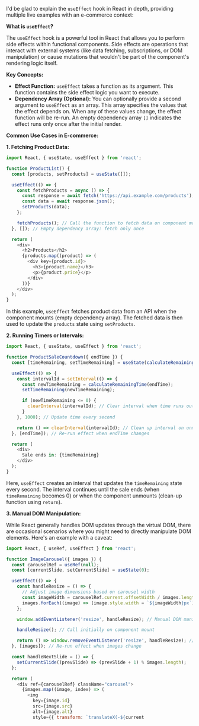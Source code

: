 I'd be glad to explain the `useEffect` hook in React in depth, providing multiple live examples with an e-commerce context:

**What is `useEffect`?**

The `useEffect` hook is a powerful tool in React that allows you to perform side effects within functional components. Side effects are operations that interact with external systems (like data fetching, subscriptions, or DOM manipulation) or cause mutations that wouldn't be part of the component's rendering logic itself.

**Key Concepts:**

- **Effect Function:** `useEffect` takes a function as its argument. This function contains the side effect logic you want to execute.
- **Dependency Array (Optional):** You can optionally provide a second argument to `useEffect` as an array. This array specifies the values that the effect depends on. When any of these values change, the effect function will be re-run. An empty dependency array `[]` indicates the effect runs only once after the initial render.

**Common Use Cases in E-commerce:**

**1. Fetching Product Data:**

```javascript
import React, { useState, useEffect } from 'react';

function ProductList() {
  const [products, setProducts] = useState([]);

  useEffect(() => {
    const fetchProducts = async () => {
      const response = await fetch('https://api.example.com/products');
      const data = await response.json();
      setProducts(data);
    };

    fetchProducts(); // Call the function to fetch data on component mount
  }, []); // Empty dependency array: fetch only once

  return (
    <div>
      <h2>Products</h2>
      {products.map((product) => (
        <div key={product.id}>
          <h3>{product.name}</h3>
          <p>{product.price}</p>
        </div>
      ))}
    </div>
  );
}
```

In this example, `useEffect` fetches product data from an API when the component mounts (empty dependency array). The fetched data is then used to update the `products` state using `setProducts`.

**2. Running Timers or Intervals:**

```javascript
import React, { useState, useEffect } from 'react';

function ProductSaleCountdown({ endTime }) {
  const [timeRemaining, setTimeRemaining] = useState(calculateRemainingTime(endTime));

  useEffect(() => {
    const intervalId = setInterval(() => {
      const newTimeRemaining = calculateRemainingTime(endTime);
      setTimeRemaining(newTimeRemaining);

      if (newTimeRemaining <= 0) {
        clearInterval(intervalId); // Clear interval when time runs out
      }
    }, 1000); // Update time every second

    return () => clearInterval(intervalId); // Clean up interval on unmount
  }, [endTime]); // Re-run effect when endTime changes

  return (
    <div>
      Sale ends in: {timeRemaining}
    </div>
  );
}
```

Here, `useEffect` creates an interval that updates the `timeRemaining` state every second. The interval continues until the sale ends (when `timeRemaining` becomes 0) or when the component unmounts (clean-up function using `return`).

**3. Manual DOM Manipulation:**

While React generally handles DOM updates through the virtual DOM, there are occasional scenarios where you might need to directly manipulate DOM elements. Here's an example with a caveat:

```javascript
import React, { useRef, useEffect } from 'react';

function ImageCarousel({ images }) {
  const carouselRef = useRef(null);
  const [currentSlide, setCurrentSlide] = useState(0);

  useEffect(() => {
    const handleResize = () => {
      // Adjust image dimensions based on carousel width
      const imageWidth = carouselRef.current.offsetWidth / images.length;
      images.forEach((image) => (image.style.width = `${imageWidth}px`));
    };

    window.addEventListener('resize', handleResize); // Manual DOM manipulation

    handleResize(); // Call initially on component mount

    return () => window.removeEventListener('resize', handleResize); // Clean up listener
  }, [images]); // Re-run effect when images change

  const handleNextSlide = () => {
    setCurrentSlide((prevSlide) => (prevSlide + 1) % images.length);
  };

  return (
    <div ref={carouselRef} className="carousel">
      {images.map((image, index) => (
        <img
          key={image.id}
          src={image.src}
          alt={image.alt}
          style={{ transform: `translateX(-${current